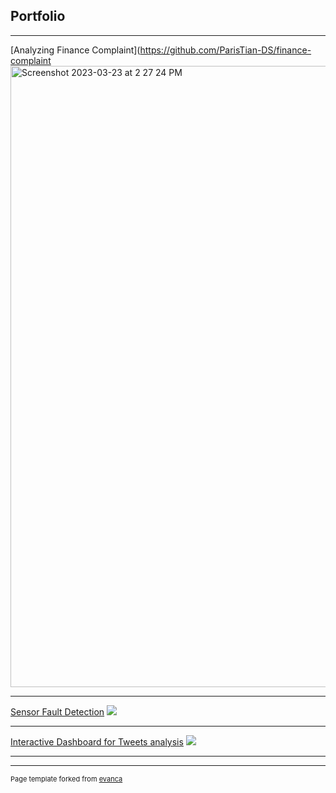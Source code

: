 ## Portfolio

---



[Analyzing Finance Complaint](https://github.com/ParisTian-DS/finance-complaint
<img width="994" alt="Screenshot 2023-03-23 at 2 27 24 PM" src="https://user-images.githubusercontent.com/109061477/227122955-efec9e8b-7c52-47f8-9a95-534b63122286.png">

---
[Sensor Fault Detection](https://github.com/ParisTian-DS/sensor-fault-detection)
<img src="[images/dummy_thumbnail.jpg](https://user-images.githubusercontent.com/109061477/227123459-ee163315-a952-4d79-bfaa-75726d0a84a1.png)?raw=true"/>


---
[Interactive Dashboard for Tweets analysis](https://github.com/ParisTian-DS/Project_tweets)
<img src="images/dummy_thumbnail.jpg?raw=true"/>

---






---
<p style="font-size:11px">Page template forked from <a href="https://github.com/evanca/quick-portfolio">evanca</a></p>
<!-- Remove above link if you don't want to attibute -->
